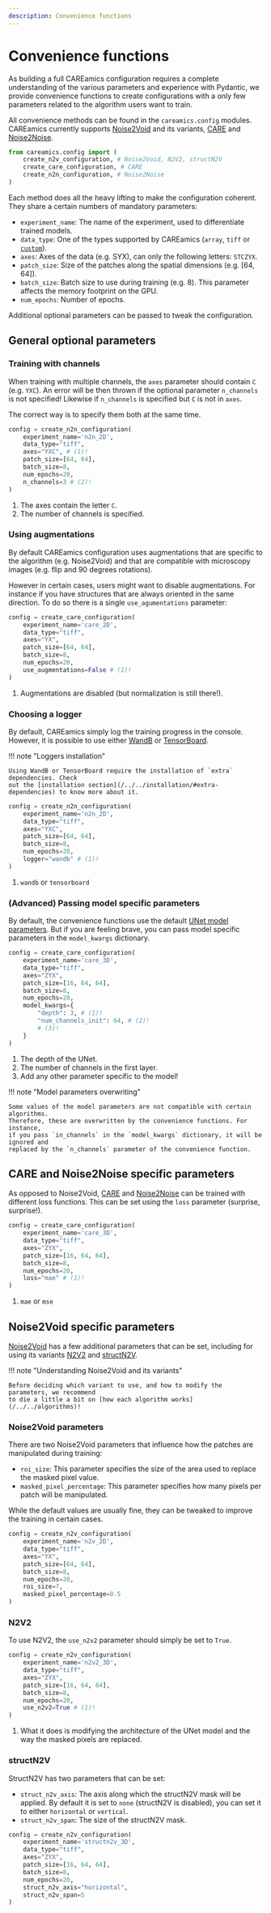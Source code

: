 ```yaml
---
description: Convenience functions
---
```


# Convenience functions

As building a full CAREamics configuration requires a complete understanding of the 
various parameters and experience with Pydantic, we provide convenience functions
to create configurations with a only few parameters related to the algorithm users
want to train.

All convenience methods can be found in the `careamics.config` modules. CAREamics 
currently supports [Noise2Void]() and its variants, [CARE]() and [Noise2Noise](). 

``` python title="Import convenience functions"
from careamics.config import (
    create_n2v_configuration, # Noise2Void, N2V2, structN2V
    create_care_configuration, # CARE
    create_n2n_configuration, # Noise2Noise
)
```

Each method does all the heavy lifting to make the configuration coherent. They share
a certain numbers of mandatory parameters:

- `experiment_name`: The name of the experiment, used to differentiate trained models.
- `data_type`: One of the types supported by CAREamics (`array`, `tiff` or [`custom`]()).
- `axes`: Axes of the data (e.g. SYX), can only the following letters: `STCZYX`.
- `patch_size`: Size of the patches along the spatial dimensions (e.g. [64, 64]).
- `batch_size`: Batch size to use during training (e.g. 8). This parameter affects the
    memory footprint on the GPU.
- `num_epochs`: Number of epochs.


Additional optional parameters can be passed to tweak the configuration. 

## General optional parameters

### Training with channels

When training with multiple channels, the `axes` parameter should contain `C` (e.g. `YXC`).
An error will be then thrown if the optional parameter `n_channels` is not specified! 
Likewise if `n_channels` is specified but `C` is not in `axes`.

The correct way is to specify them both at the same time.

```python title="Configuration with multiple channels"
config = create_n2n_configuration(
    experiment_name='n2n_2D', 
    data_type="tiff", 
    axes="YXC", # (1)!
    patch_size=[64, 64],
    batch_size=8, 
    num_epochs=20,
    n_channels=3 # (2)!
)
```

1. The axes contain the letter `C`.
2. The number of channels is specified.


### Using augmentations

By default CAREamics configuration uses augmentations that are specific to the algorithm
(e.g. Noise2Void) and that are compatible with microscopy images (e.g. flip and 90 degrees
rotations).

However in certain cases, users might want to disable augmentations. For instance if you
have structures that are always oriented in the same direction. To do so there is a single
`use_agumentations` parameter:

```python title="Configuration without augmentations"
config = create_care_configuration(
    experiment_name='care_2D', 
    data_type="tiff", 
    axes="YX",
    patch_size=[64, 64],
    batch_size=8, 
    num_epochs=20,
    use_augmentations=False # (1)!
)
```

1. Augmentations are disabled (but normalization is still there!).


### Choosing a logger

By default, CAREamics simply log the training progress in the console. However, it is 
possible to use either [WandB](https://wandb.ai/site) or [TensorBoard](https://pytorch.org/tutorials/recipes/recipes/tensorboard_with_pytorch.html).

!!! note "Loggers installation"

    Using WandB or TensorBoard require the installation of `extra` dependencies. Check
    out the [installation section](/../../installation/#extra-dependencies) to know more about it.


```python title="Configuration with WandB"
config = create_n2n_configuration(
    experiment_name='n2n_2D', 
    data_type="tiff", 
    axes="YXC",
    patch_size=[64, 64],
    batch_size=8, 
    num_epochs=20,
    logger="wandb" # (1)!
)
```

1. `wandb` or `tensorboard`

### (Advanced) Passing model specific parameters

By default, the convenience functions use the default [UNet model parameters](). But if 
you are feeling brave, you can pass model specific parameters in the `model_kwargs` dictionary. 

```python title="Configuration with model specific parameters"
config = create_care_configuration(
    experiment_name='care_3D', 
    data_type="tiff", 
    axes="ZYX",
    patch_size=[16, 64, 64],
    batch_size=8, 
    num_epochs=20,
    model_kwargs={
        "depth": 3, # (1)!
        "num_channels_init": 64, # (2)!
        # (3)!
    }
)
```

1. The depth of the UNet.
2. The number of channels in the first layer.
3. Add any other parameter specific to the model!

!!! note "Model parameters overwriting"

    Some values of the model parameters are not compatible with certain algorithms. 
    Therefore, these are overwritten by the convenience functions. For instance,
    if you pass `in_channels` in the `model_kwargs` dictionary, it will be ignored and
    replaced by the `n_channels` parameter of the convenience function.



## CARE and Noise2Noise specific parameters

As opposed to Noise2Void, [CARE]() and [Noise2Noise]() can be trained with different loss
functions. This can be set using the `loss` parameter (surprise, surprise!).

```python title="Configuration with different loss"
config = create_care_configuration(
    experiment_name='care_3D', 
    data_type="tiff", 
    axes="ZYX",
    patch_size=[16, 64, 64],
    batch_size=8, 
    num_epochs=20,
    loss="mae" # (1)!
)
```

1. `mae` or `mse`

## Noise2Void specific parameters

[Noise2Void]() has a few additional parameters that can be set, including for using its 
variants [N2V2]() and [structN2V]().

!!! note "Understanding Noise2Void and its variants"

    Before deciding which variant to use, and how to modify the parameters, we recommend
    to die a little a bit on [how each algorithm works](/../../algorithms)!



### Noise2Void parameters

There are two Noise2Void parameters that influence how the patches are manipulated during
training:

- `roi_size`: This parameter specifies the size of the area used to replace the masked pixel value.
- `masked_pixel_percentage`: This parameter specifies how many pixels per patch will be manipulated.

While the default values are usually fine, they can be tweaked to improve the training
in certain cases.

```python title="Configuration with N2V parameters"
config = create_n2v_configuration(
    experiment_name='n2v_2D', 
    data_type="tiff", 
    axes="YX",
    patch_size=[64, 64],
    batch_size=8, 
    num_epochs=20,
    roi_size=7,
    masked_pixel_percentage=0.5
)
```

### N2V2

To use N2V2, the `use_n2v2` parameter should simply be set to `True`.

```python title="Configuration with N2V2"
config = create_n2v_configuration(
    experiment_name='n2v2_3D', 
    data_type="tiff", 
    axes="ZYX",
    patch_size=[16, 64, 64],
    batch_size=8, 
    num_epochs=20,
    use_n2v2=True # (1)!
)
```

1. What it does is modifying the architecture of the UNet model and the way the masked
    pixels are replaced.


### structN2V

StructN2V has two parameters that can be set:

 - `struct_n2v_axis`: The axis along which the structN2V mask will be applied. By default it
    is set to `none` (structN2V is disabled), you can set it to either `horizontal` or `vertical`.
 - `struct_n2v_span`: The size of the structN2V mask.

```python title="Configuration with structN2V"
config = create_n2v_configuration(
    experiment_name='structn2v_3D', 
    data_type="tiff", 
    axes="ZYX",
    patch_size=[16, 64, 64],
    batch_size=8, 
    num_epochs=20,
    struct_n2v_axis="horizontal",
    struct_n2v_span=5
)
```